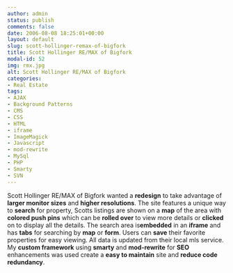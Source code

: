```yaml
---
author: admin
status: publish
comments: false
date: 2006-08-08 18:25:01+00:00
layout: default
slug: scott-hollinger-remax-of-bigfork
title: Scott Hollinger RE/MAX of Bigfork
modal-id: 52
img: rmx.jpg
alt: Scott Hollinger RE/MAX of Bigfork
categories:
- Real Estate
tags:
- AJAX
- Background Patterns
- CMS
- CSS
- HTML
- iframe
- ImageMagick
- Javascript
- mod-rewrite
- MySql
- PHP
- Smarty
- SVN
---
```

Scott Hollinger RE/MAX of Bigfork wanted a **redesign** to take advantage of **larger monitor sizes** and **higher resolutions**. The site features a unique way to **search** for property, Scotts listings are shown on a **map** of the area with **colored push pins** which can be **rolled over** to view more details or **clicked** on to display all the details. The search area is**embedded** in an **iframe** and has **tabs** for searching by **map** or **form**. Users can **save** their favorite properties for easy viewing. All data is updated from their local mls service. My **custom framework** using **smarty** and **mod-rewrite** for **SEO** enhancements was used create a **easy to maintain** site and **reduce code redundancy**.
